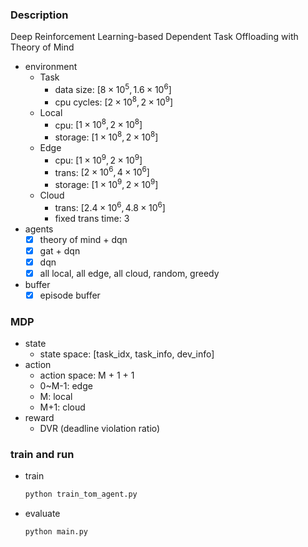 ### Description
Deep Reinforcement Learning-based Dependent Task Offloading with Theory of Mind
* environment
    * Task
        - data size: $[8\times10^5, 1.6\times10^6]$
        - cpu cycles: $[2\times10^8, 2\times10^9]$
    * Local
        - cpu: $[1\times10^8, 2\times10^8]$
        - storage: $[1\times10^8, 2\times10^8]$
    * Edge
        - cpu: $[1\times10^9, 2\times10^9]$
        - trans: $[2\times10^6, 4\times10^6]$
        - storage: $[1\times10^9, 2\times10^9]$
    * Cloud
        - trans: $[2.4\times10^6, 4.8\times10^6]$
        - fixed trans time: $3$
* agents
    - [x] theory of mind + dqn
    - [x] gat + dqn
    - [x] dqn
    - [x] all local, all edge, all cloud, random, greedy
* buffer
    - [x] episode buffer

### MDP
* state
    - state space: [task_idx, task_info, dev_info]
* action
    - action space: M + 1 + 1
    - 0~M-1: edge
    - M: local
    - M+1: cloud
* reward
    - DVR (deadline violation ratio)

### train and run
* train
    ```python
    python train_tom_agent.py
    ```
* evaluate
    ```python
    python main.py
    ```